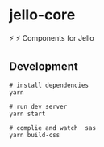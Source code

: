 # jello-core
:zap: :zap: Components for Jello

## Development

```
# install dependencies
yarn

# run dev server
yarn start

# complie and watch  sas
yarn build-css
```
